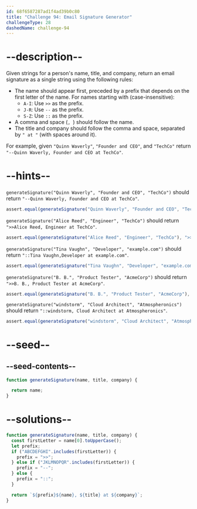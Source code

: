 ```yaml
---
id: 68f6587287ad1f4ad39b0c80
title: "Challenge 94: Email Signature Generator"
challengeType: 28
dashedName: challenge-94
---
```


# --description--

Given strings for a person's name, title, and company, return an email signature as a single string using the following rules:

- The name should appear first, preceded by a prefix that depends on the first letter of the name. For names starting with (case-insensitive):
  - `A-I`: Use `>>` as the prefix.
  - `J-R`: Use `--` as the prefix.
  - `S-Z`: Use `::` as the prefix.
- A comma and space (`, `) should follow the name.
- The title and company should follow the comma and space, separated by `" at "` (with spaces around it).

For example, given `"Quinn Waverly"`, `"Founder and CEO"`, and `"TechCo"` return `"--Quinn Waverly, Founder and CEO at TechCo"`.

# --hints--

`generateSignature("Quinn Waverly", "Founder and CEO", "TechCo")` should return `"--Quinn Waverly, Founder and CEO at TechCo"`.

```js
assert.equal(generateSignature("Quinn Waverly", "Founder and CEO", "TechCo"), "--Quinn Waverly, Founder and CEO at TechCo");
```

`generateSignature("Alice Reed", "Engineer", "TechCo")` should return `">>Alice Reed, Engineer at TechCo"`.

```js
assert.equal(generateSignature("Alice Reed", "Engineer", "TechCo"), ">>Alice Reed, Engineer at TechCo");
```

`generateSignature("Tina Vaughn", "Developer", "example.com")` should return `"::Tina Vaughn,Developer at example.com"`.

```js
assert.equal(generateSignature("Tina Vaughn", "Developer", "example.com"), "::Tina Vaughn, Developer at example.com");
```

`generateSignature("B. B.", "Product Tester", "AcmeCorp")` should return `">>B. B., Product Tester at AcmeCorp"`.

```js
assert.equal(generateSignature("B. B.", "Product Tester", "AcmeCorp"), ">>B. B., Product Tester at AcmeCorp");
```

`generateSignature("windstorm", "Cloud Architect", "Atmospheronics")` should return `"::windstorm, Cloud Architect at Atmospheronics"`.

```js
assert.equal(generateSignature("windstorm", "Cloud Architect", "Atmospheronics"), "::windstorm, Cloud Architect at Atmospheronics");
```

# --seed--

## --seed-contents--

```js
function generateSignature(name, title, company) {

  return name;
}
```

# --solutions--

```js
function generateSignature(name, title, company) {
  const firstLetter = name[0].toUpperCase();
  let prefix;
  if ("ABCDEFGHI".includes(firstLetter)) {
    prefix = ">>";
  } else if ("JKLMNOPQR".includes(firstLetter)) {
    prefix = "--";
  } else {
    prefix = "::";
  }

  return `${prefix}${name}, ${title} at ${company}`;
}
```
